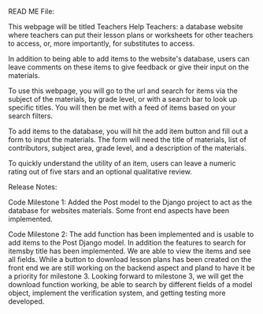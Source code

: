 READ ME File:

This webpage will be titled Teachers Help Teachers: a database website where teachers can put their lesson plans or worksheets for other teachers to access, or, more importantly, for substitutes to access.

In addition to being able to add items to the website's database, users can leave comments on these items to give feedback or give their input on the materials.

To use this webpage, you will go to the url and search for items via the subject of the materials, by grade level, or with a search bar to look up specific titles. You will then be met with a feed of items based on your search filters.

To add items to the database, you will hit the add item button and fill out a form to input the materials. The form will need the title of materials, list of contributors, subject area, grade level, and a description of the materials.

To quickly understand the utility of an item, users can leave a numeric rating out of five stars and an optional qualitative review.


Release Notes:

Code Milestone 1: Added the Post model to the Django project to act as the database for websites materials. Some front end aspects have been implemented.

Code Milestone 2: The add function has been implemented and is usable to add items to the Post Django model. In addition the features to search for itemsby title has been implemented. We are able to view the items and see all fields. While a button to download lesson plans has been created on the front end we are still working on the backend aspect and pland to have it be a priority for milestone 3. Looking forward to milestone 3, we will get the download function working, be able to search by different fields of a model object, implement the verification system, and getting testing more developed.
